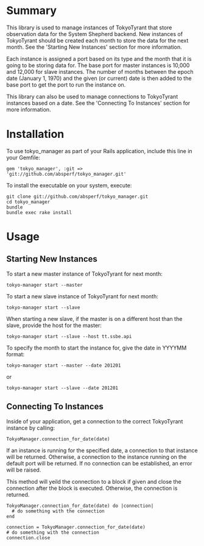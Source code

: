 # Summary

This library is used to manage instances of TokyoTyrant that store observation
data for the System Shepherd backend. New instances of TokyoTyrant should be
created each month to store the data for the next month. See the 'Starting New
Instances' section for more information.

Each instance is assigned a port based on its type and the month that it is
going to be storing data for. The base port for master instances is 10,000 and
12,000 for slave instances. The number of months between the epoch date
(January 1, 1970) and the given (or current) date is then added to the base
port to get the port to run the instance on.

This library can also be used to manage connections to TokyoTyrant instances
based on a date. See the 'Connecting To Instances' section for more
information.

# Installation

To use tokyo_manager as part of your Rails application, include this line in
your Gemfile:

    gem 'tokyo_manager', :git => 'git://github.com/absperf/tokyo_manager.git'

To install the executable on your system, execute:

    git clone git://github.com/absperf/tokyo_manager.git
    cd tokyo_manager
    bundle
    bundle exec rake install

# Usage

## Starting New Instances

To start a new master instance of TokyoTyrant for next month:

    tokyo-manager start --master

To start a new slave instance of TokyoTyrant for next month:

    tokyo-manager start --slave

When starting a new slave, if the master is on a different host than the slave, provide the host for the master:

    tokyo-manager start --slave --host tt.ssbe.api

To specify the month to start the instance for, give the date in YYYYMM format:

    tokyo-manager start --master --date 201201

or

    tokyo-manager start --slave --date 201201

## Connecting To Instances

Inside of your application, get a connection to the correct TokyoTyrant
instance by calling:

    TokyoManager.connection_for_date(date)

If an instance is running for the specified date, a connection to that instance
will be returned. Otherwise, a connection to the instance running on the default
port will be returned. If no connection can be established, an error will be
raised.

This method will yeild the connection to a block if given and close the
connection after the block is executed. Otherwise, the connection is returned.

    TokyoManager.connection_for_date(date) do |connection|
      # do something with the connection
    end

    connection = TokyoManager.connection_for_date(date)
    # do something with the connection
    connection.close

